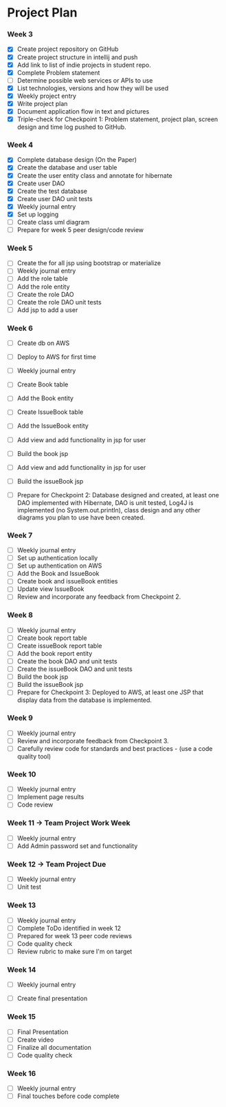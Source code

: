 
# Project Plan

### Week 3
- [X] Create project repository on GitHub
- [X] Create project structure in intellij and push
- [X] Add link to list of indie projects in student repo.
- [X] Complete Problem statement
- [ ] Determine possible web services or APIs to use
- [X] List technologies, versions and how they will be used
- [X] Weekly project entry
- [X] Write project plan
- [X] Document application flow in text and pictures
- [X] Triple-check for Checkpoint 1: Problem statement, project plan, screen design and time log pushed to GitHub.

### Week 4
- [X] Complete database design (On the Paper)
- [X] Create the database and user table
- [X] Create the user entity class and annotate for hibernate
- [X] Create user DAO
- [X] Create the test database
- [X] Create user DAO unit tests
- [X] Weekly journal entry
- [X] Set up logging
- [ ] Create class uml diagram
- [ ] Prepare for week 5 peer design/code review

### Week 5
- [ ] Create the for all jsp using bootstrap or materialize
- [ ] Weekly journal entry
- [ ] Add the role table
- [ ] Add the role entity
- [ ] Create the role DAO
- [ ] Create the role DAO unit tests
- [ ] Add jsp to add a user

### Week 6
- [ ] Create db on AWS
- [ ] Deploy to AWS for first time
- [ ] Weekly journal entry
- [ ] Create Book table
- [ ] Add the Book entity
- [ ] Create IssueBook table
- [ ] Add the IssueBook entity
- [ ] Add view and add functionality in jsp for user
- [ ] Build the book jsp
- [ ] Add view and add functionality in jsp for user
- [ ] Build the issueBook jsp
- [ ] Prepare for Checkpoint 2: Database designed and created, at least one DAO implemented with Hibernate, 
DAO is unit tested, Log4J is implemented (no System.out.println), class design and any other diagrams you plan
to use have been created.


### Week 7
- [ ] Weekly journal entry
- [ ] Set up authentication locally
- [ ] Set up authentication on AWS
- [ ] Add the Book and IssueBook
- [ ] Create book and issueBook entities
- [ ] Update view IssueBook 
- [ ] Review and incorporate any feedback from Checkpoint 2.

### Week 8
- [ ] Weekly journal entry
- [ ] Create book report table
- [ ] Create issueBook report table
- [ ] Add the book report entity
- [ ] Create the book DAO and unit tests
- [ ] Create the issueBook DAO and unit tests
- [ ] Build the book jsp
- [ ] Build the issueBook jsp
- [ ] Prepare for Checkpoint 3: Deployed to AWS, at least one JSP that display data from the database is implemented.

### Week 9
- [ ] Weekly journal entry
- [ ] Review and incorporate feedback from Checkpoint 3.
- [ ] Carefully review code for standards and best practices - (use a code quality tool)

### Week 10
- [ ] Weekly journal entry
- [ ] Implement page results
- [ ] Code review

### Week 11 -> Team Project Work Week
- [ ] Weekly journal entry
- [ ] Add Admin password set and functionality 

### Week 12 -> Team Project Due
- [ ] Weekly journal entry
- [ ] Unit test

### Week 13
- [ ] Weekly journal entry
- [ ] Complete ToDo identified in week 12
- [ ] Prepared for week 13 peer code reviews
- [ ] Code quality check
- [ ] Review rubric to make sure I'm on target

### Week 14
- [ ] Weekly journal entry
- [ ] Create final presentation


### Week 15
- [ ] Final Presentation
- [ ] Create video
- [ ] Finalize all documentation
- [ ] Code quality check

### Week 16
- [ ] Weekly journal entry
- [ ] Final touches before code complete